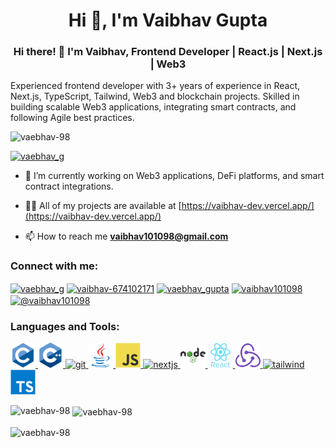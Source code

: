 <h1 align="center">Hi 👋, I'm Vaibhav Gupta</h1>
<h3 align="center">Hi there! 👋 I'm Vaibhav, Frontend Developer | React.js | Next.js | Web3 </h3> 
<p>Experienced frontend developer with 3+ years of experience in React, Next.js, TypeScript, Tailwind, Web3 and blockchain projects. Skilled in building scalable Web3 applications, integrating smart contracts, and following Agile best practices.</p>

<p align="left"> <img src="https://komarev.com/ghpvc/?username=vaebhav-98&label=Profile%20views&color=0e75b6&style=flat" alt="vaebhav-98" /> </p>

<p align="left"> <a href="https://twitter.com/vaebhav_g" target="blank"><img src="https://img.shields.io/twitter/follow/vaebhav_g?logo=twitter&style=for-the-badge" alt="vaebhav_g" /></a> </p>

- 🔭 I’m currently working on Web3 applications, DeFi platforms, and smart contract integrations.
  
- 👨‍💻 All of my projects are available at [https://vaibhav-dev.vercel.app/](https://vaibhav-dev.vercel.app/)

- 📫 How to reach me **vaibhav101098@gmail.com**

<h3 align="left">Connect with me:</h3>
<p align="left">
<a href="https://twitter.com/vaebhav_g" target="blank"><img align="center" src="https://raw.githubusercontent.com/rahuldkjain/github-profile-readme-generator/master/src/images/icons/Social/twitter.svg" alt="vaebhav_g" height="30" width="40" /></a>
<a href="https://linkedin.com/in/vaibhav-674102171" target="blank"><img align="center" src="https://raw.githubusercontent.com/rahuldkjain/github-profile-readme-generator/master/src/images/icons/Social/linked-in-alt.svg" alt="vaibhav-674102171" height="30" width="40" /></a>
<a href="https://instagram.com/vaebhav_gupta" target="blank"><img align="center" src="https://raw.githubusercontent.com/rahuldkjain/github-profile-readme-generator/master/src/images/icons/Social/instagram.svg" alt="vaebhav_gupta" height="30" width="40" /></a>
<a href="https://www.leetcode.com/vaibhav101098" target="blank"><img align="center" src="https://raw.githubusercontent.com/rahuldkjain/github-profile-readme-generator/master/src/images/icons/Social/leet-code.svg" alt="vaibhav101098" height="30" width="40" /></a>
<a href="https://www.hackerearth.com/@vaibhav101098" target="blank"><img align="center" src="https://raw.githubusercontent.com/rahuldkjain/github-profile-readme-generator/master/src/images/icons/Social/hackerearth.svg" alt="@vaibhav101098" height="30" width="40" /></a>
</p>

<h3 align="left">Languages and Tools:</h3>
<p align="left"> <a href="https://www.cprogramming.com/" target="_blank" rel="noreferrer"> <img src="https://raw.githubusercontent.com/devicons/devicon/master/icons/c/c-original.svg" alt="c" width="40" height="40"/> </a> <a href="https://www.w3schools.com/cpp/" target="_blank" rel="noreferrer"> <img src="https://raw.githubusercontent.com/devicons/devicon/master/icons/cplusplus/cplusplus-original.svg" alt="cplusplus" width="40" height="40"/> </a> <a href="https://git-scm.com/" target="_blank" rel="noreferrer"> <img src="https://www.vectorlogo.zone/logos/git-scm/git-scm-icon.svg" alt="git" width="40" height="40"/> </a> <a href="https://www.java.com" target="_blank" rel="noreferrer"> <img src="https://raw.githubusercontent.com/devicons/devicon/master/icons/java/java-original.svg" alt="java" width="40" height="40"/> </a> <a href="https://developer.mozilla.org/en-US/docs/Web/JavaScript" target="_blank" rel="noreferrer"> <img src="https://raw.githubusercontent.com/devicons/devicon/master/icons/javascript/javascript-original.svg" alt="javascript" width="40" height="40"/> </a> <a href="https://nextjs.org/" target="_blank" rel="noreferrer"> <img src="https://cdn.worldvectorlogo.com/logos/nextjs-2.svg" alt="nextjs" width="40" height="40"/> </a> <a href="https://nodejs.org" target="_blank" rel="noreferrer"> <img src="https://raw.githubusercontent.com/devicons/devicon/master/icons/nodejs/nodejs-original-wordmark.svg" alt="nodejs" width="40" height="40"/> </a> <a href="https://reactjs.org/" target="_blank" rel="noreferrer"> <img src="https://raw.githubusercontent.com/devicons/devicon/master/icons/react/react-original-wordmark.svg" alt="react" width="40" height="40"/> </a> <a href="https://redux.js.org" target="_blank" rel="noreferrer"> <img src="https://raw.githubusercontent.com/devicons/devicon/master/icons/redux/redux-original.svg" alt="redux" width="40" height="40"/> </a> <a href="https://tailwindcss.com/" target="_blank" rel="noreferrer"> <img src="https://www.vectorlogo.zone/logos/tailwindcss/tailwindcss-icon.svg" alt="tailwind" width="40" height="40"/> </a> <a href="https://www.typescriptlang.org/" target="_blank" rel="noreferrer"> <img src="https://raw.githubusercontent.com/devicons/devicon/master/icons/typescript/typescript-original.svg" alt="typescript" width="40" height="40"/> </a> </p>

<p><img align="left" src="https://github-readme-stats.vercel.app/api/top-langs?username=vaebhav-98&show_icons=true&locale=en&layout=compact" alt="vaebhav-98" /></p>

<p>&nbsp;<img align="center" src="https://github-readme-stats.vercel.app/api?username=vaebhav-98&show_icons=true&locale=en" alt="vaebhav-98" /></p>

<p><img align="center" src="https://github-readme-streak-stats.herokuapp.com/?user=vaebhav-98&" alt="vaebhav-98" /></p>
